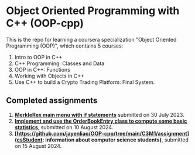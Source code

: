 # Object Oriented Programming with C++ (OOP-cpp)

This is the repo for learning a coursera specialization "Object Oriented Programming (OOP)", which contains 5 courses:

1. Intro to OOP in C++
2. C++ Programming: Classes and Data
3. OOP in C++: Functions
4. Working with Objects in C++
5. Use C++ to build a Crypto Trading Platform: Final System.

## Completed assignments

1. **[MerkleRex main menu with if statements](https://github.com/jayenliao/OOP-cpp/blob/main/C1M1/assignment_c1m1_jc-liao.mp4)** submitted on 30 July 2023.
2. **[Implement and use the OrderBookEntry class to compute some basic statistics](https://github.com/jayenliao/OOP-cpp/tree/main/C2M1/assignment)**, submitted on 10 August 2024.
3. **[https://github.com/jayenliao/OOP-cpp/tree/main/C3M1/assignment](csStudent: information about computer science students)**, submitted on 15 August 2024.

